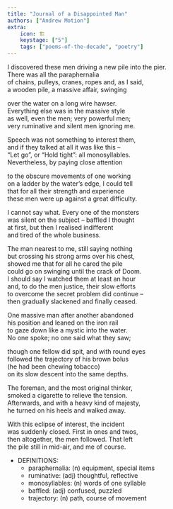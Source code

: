 ```yaml
---
title: "Journal of a Disappointed Man"
authors: ["Andrew Motion"]
extra:
    icon: 🏗
    keystage: ["5"]
    tags: ["poems-of-the-decade", "poetry"]
---
```

I discovered these men driving a new pile into the pier.  
There was all the paraphernalia  
of chains, pulleys, cranes, ropes and, as I said,  
a wooden pile, a massive affair, swinging  
  
over the water on a long wire hawser.  
Everything else was in the massive style  
as well, even the men; very powerful men;  
very ruminative and silent men ignoring me.  
  
Speech was not something to interest them,  
and if they talked at all it was like this –  
“Let go”, or “Hold tight”: all monosyllables.  
Nevertheless, by paying close attention  
  
to the obscure movements of one working  
on a ladder by the water’s edge, I could tell  
that for all their strength and experience  
these men were up against a great difficulty.  
  
I cannot say what. Every one of the monsters  
was silent on the subject – baffled I thought  
at first, but then I realised indifferent  
and tired of the whole business.  
  
The man nearest to me, still saying nothing  
but crossing his strong arms over his chest,  
showed me that for all he cared the pile  
could go on swinging until the crack of Doom.  
I should say I watched them at least an hour  
and, to do the men justice, their slow efforts  
to overcome the secret problem did continue –  
then gradually slackened and finally ceased.  
  
One massive man after another abandoned  
his position and leaned on the iron rail  
to gaze down like a mystic into the water.  
No one spoke; no one said what they saw;  
  
though one fellow did spit, and with round eyes  
followed the trajectory of his brown bolus  
(he had been chewing tobacco)  
on its slow descent into the same depths.  
  
The foreman, and the most original thinker,  
smoked a cigarette to relieve the tension.  
Afterwards, and with a heavy kind of majesty,  
he turned on his heels and walked away.  
  
With this eclipse of interest, the incident  
was suddenly closed. First in ones and twos,  
then altogether, the men followed. That left  
the pile still in mid-air, and me of course.

- DEFINITIONS:
  - paraphernalia: (n) equipment, special items  
  - ruminative: (adj) thoughtful, reflective  
  - monosyllables: (n) words of one syllable  
  - baffled: (adj) confused, puzzled  
  - trajectory: (n) path, course of movement
